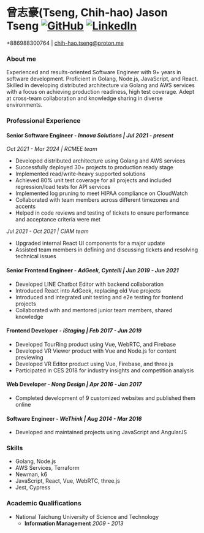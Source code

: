 # 曾志豪(Tseng, Chih-hao) Jason Tseng [![GitHub](https://github.githubassets.com/favicons/favicon.png 'GitHub')](https://github.com/jason90929) [![LinkedIn](https://static.licdn.com/aero-v1/sc/h/8s162nmbcnfkg7a0k8nq9wwqo 'LinkedIn')](https://www.linkedin.com/in/jason90929/)
+886988300764 | chih-hao.tseng@proton.me

### About me
Experienced and results-oriented Software Engineer with 9+ years in software development. Proficient in Golang, Node.js, JavaScript, and React. Skilled in developing distributed architecture via Golang and AWS services with a focus on achieving production readiness, high test coverage. Adept at cross-team collaboration and knowledge sharing in diverse environments.

### Professional Experience

#### Senior Software Engineer - *Innova Solutions | Jul 2021 - present*
*Oct 2021 - Mar 2024 | RCMEE team*
* Developed distributed architecture using Golang and AWS services
* Successfully deployed 30+ projects to production ready stage
* Implemented read/write-heavy supported solutions
* Achieved 80% unit test coverage for all projects and included regression/load tests for API services
* Implemented log pruning to meet HIPAA compliance on CloudWatch
* Collaborated with team members across different timezones and accents
* Helped in code reviews and testing of tickets to ensure performance and acceptance criteria were met

*Jul 2021 - Oct 2021 | CIAM team*
* Upgraded internal React UI components for a major update
* Assisted team members in defining and discussing tickets and resolving technical issues

#### Senior Frontend Engineer - *AdGeek, Cyntelli | Jun 2019 - Jun 2021*
* Developed LINE Chatbot Editor with backend collaboration
* Introduced React into AdGeek, replacing old Vue projects
* Introduced and integrated unit testing and e2e testing for frontend projects
* Collaborated with and mentored junior team members, shared knowledge

#### Frontend Developer - *iStaging | Feb 2017 - Jun 2019*
* Developed TourRing product using Vue, WebRTC, and Firebase
* Developed VR Viewer product with Vue and Node.js for content previewing
* Developed VR Editor product using Vue, Firebase, and three.js
* Participated in CES 2018 for industry insights and competition analysis

#### Web Developer - *Nong Design | Apr 2016 - Jan 2017*
* Completed development of 9 customized websites and published them online

#### Software Engineer - *WeThink | Aug 2014 - Mar 2016*
* Developed and maintained projects using JavaScript and AngularJS

### Skills
* Golang, Node.js 
* AWS Services, Terraform
* Newman, k6
* JavaScript, React, Vue, WebRTC, three.js
* Jest, Cypress

### Academic Qualifications
* National Taichung University of Science and Technology
  * **Information Management** *2009 - 2013*

